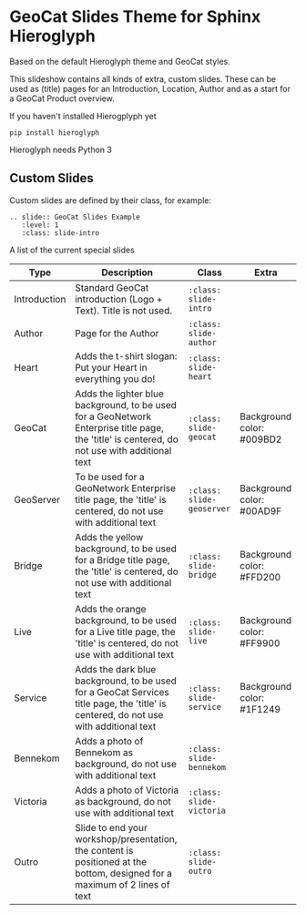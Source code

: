# GeoCat Slides Theme for Sphinx Hieroglyph

Based on the default Hieroglyph theme and GeoCat styles.

This slideshow contains all kinds of extra, custom slides. These can be used as (title) pages for an Introduction, Location, Author and as a start for a GeoCat Product overview.

If you haven't installed Hierogplyph yet

```
pip install hieroglyph
```

Hieroglyph needs Python 3

## Custom Slides

Custom slides are defined by their class, for example:

```
.. slide:: GeoCat Slides Example
   :level: 1
   :class: slide-intro
```   

A list of the current special slides

| Type | Description | Class | Extra |
| ---- | ----------- | ---------------------- | ----- |
| Introduction | Standard GeoCat introduction (Logo + Text). Title is not used. | `:class: slide-intro` | |
| Author | Page for the Author | `:class: slide-author` | |
| Heart | Adds the t-shirt slogan: Put your Heart in everything you do! | `:class: slide-heart` | |
| GeoCat | Adds the lighter blue background, to be used for a GeoNetwork Enterprise title page, the 'title' is centered, do not use with additional text | `:class: slide-geocat` | Background color: #009BD2 |
| GeoServer | To be used for a GeoNetwork Enterprise title page, the 'title' is centered, do not use with additional text | `:class: slide-geoserver` | Background color: #00AD9F |
| Bridge | Adds the yellow background, to be used for a Bridge title page, the 'title' is centered, do not use with additional text | `:class: slide-bridge` | Background color: #FFD200 |
| Live | Adds the orange background, to be used for a Live title page, the 'title' is centered, do not use with additional text | `:class: slide-live` | Background color: #FF9900 |
| Service | Adds the dark blue background, to be used for a GeoCat Services title page, the 'title' is centered, do not use with additional text | `:class: slide-service` | Background color: #1F1249 |
| Bennekom | Adds a photo of Bennekom as background, do not use with additional text | `:class: slide-bennekom` | |
| Victoria | Adds a photo of Victoria as background, do not use with additional text | `:class: slide-victoria` | |
| Outro | Slide to end your workshop/presentation, the content is positioned at the bottom, designed for a maximum of 2 lines of text | `:class: slide-outro` | |